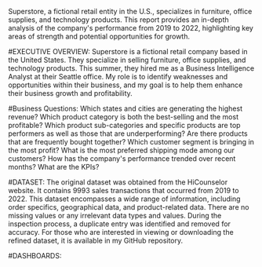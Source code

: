 Superstore, a fictional retail entity in the U.S., specializes in furniture, office supplies, and technology products. This report provides an in-depth analysis of the company's performance from 2019 to 2022, highlighting key areas of strength and potential opportunities for growth.

#EXECUTIVE OVERVIEW:
Superstore is a fictional retail company based in the United States. They specialize in selling furniture, office supplies, and technology products. This summer, they hired me as a Business Intelligence Analyst at their Seattle office. My role is to identify weaknesses and opportunities within their business, and my goal is to help them enhance their business growth and profitability.

#Business Questions:
Which states and cities are generating the highest revenue?
Which product category is both the best-selling and the most profitable?
Which product sub-categories and specific products are top performers as well as those that are underperforming?
Are there products that are frequently bought together?
Which customer segment is bringing in the most profit?
What is the most preferred shipping mode among our customers?
How has the company's performance trended over recent months?
What are the KPIs?

#DATASET:
The original dataset was obtained from the HiCounselor website. It contains 9993 sales transactions that occurred from 2019 to 2022. This dataset encompasses a wide range of information, including order specifics, geographical data, and product-related data. There are no missing values or any irrelevant data types and values. During the inspection process, a duplicate entry was identified and removed for accuracy. For those who are interested in viewing or downloading the refined dataset, it is available in my GitHub repository.

#DASHBOARDS:

 
